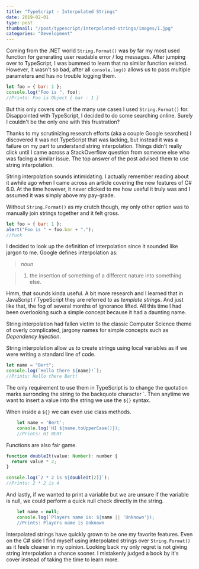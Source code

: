 ```yaml
---
title: "TypeScript - Interpolated Strings"
date: 2019-02-01
type: post
thumbnail: "/post/typescript/interpolated-strings/images/1.jpg"
categories: "Development"
---
```


Coming from the .NET world `String.Format()` was by far my most used function for generating user readable error / log messages. After jumping over to TypeScript, I was bummed to learn that no similar function existed. However, it wasn't so bad, after all `console.log()` allows us to pass multiple parameters and has no trouble logging them.

```js
let foo = { bar: 1 };
console.log("Foo is ", foo);
//Prints: Foo is Object { bar : 1 }
```

But this only covers one of the many use cases I used `String.Format()` for. Disappointed with TypeScript, I decided to do some searching online. Surely I couldn't be the only one with this frustration?

Thanks to my scrutinizing research efforts (aka a couple Google searches) I discovered it was not TypeScript that was lacking, but instead it was a failure on my part to understand string interpolation. Things didn't really click until I came across a StackOverflow question from someone else who was facing a similar issue. The top answer of the post advised them to use string interpolation.

String interpolation sounds intimidating. I actually remember reading about it awhile ago when I came across an article covering the new features of C# 6.0. At the time however, it never clicked to me how useful it truly was and I assumed it was simply above my pay-grade.

Without `String.Format()` as my crutch though, my only other option was to manually join strings together and it felt gross.

```js
let foo = { bar: 1 };
alert("Foo is " + foo.bar + ".");
//Yuck
```

I decided to look up the definition of interpolation since it sounded like jargon to me. Google defines interpolation as:

> _noun_

> 1. the insertion of something of a different nature into something else.

Hmm, that sounds kinda useful. A bit more research and I learned that in JavaScript / TypeScript they are referred to as _template strings_. And just like that, the fog of several months of ignorance lifted. All this time I had been overlooking such a simple concept because it had a daunting name.

String interpolation had fallen victim to the classic Computer Science theme of overly complicated, jargony names for simple concepts such as _Dependency Injection_.

String interpolation allow us to create strings using local variables as if we were writing a standard line of code.

```js
let name = "Bert";
console.log(`Hello there ${name}!`);
//Prints: Hello there Bert!
```

The only requirement to use them in TypeScript is to change the quotation marks surronding the string to the backquote character \`. Then anytime we want to insert a value into the string we use the `${}` syntax.

When inside a `${}` we can even use class methods.

```js
    let name = 'Bert';
    console.log('HI ${name.toUpperCase()});
    //Prints: HI BERT
```

Functions are also fair game.

```js
function doubleIt(value: Number): number {
  return value * 2;
}

console.log(`2 * 2 is ${doubleIt(2)}`);
//Prints: 2 * 2 is 4
```

And lastly, if we wanted to print a variable but we are unsure if the variable is null, we could perform a quick null check directly in the string.

```js
    let name = null;
    console.log(`Players name is: ${name || 'Unknown'});
    //Prints: Players name is Unknown
```

Interpolated strings have quickly grown to be one my favorite features. Even on the C# side I find myself using interpolated strings over `String.Format()` as it feels cleaner in my opinion. Looking back my only regret is not giving string interpolation a chance sooner. I mistakenly judged a book by it's cover instead of taking the time to learn more.
